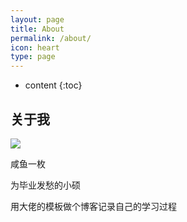 ```yaml
---
layout: page
title: About
permalink: /about/
icon: heart
type: page
---
```


* content
{:toc}

## 关于我

![](https://www.z4a.net/images/2020/05/26/t01a98b70eb9d5d3778.jpg)

咸鱼一枚

为毕业发愁的小硕

用大佬的模板做个博客记录自己的学习过程


